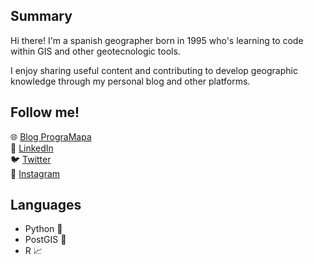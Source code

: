 ## Summary

Hi there! I'm a spanish geographer born in 1995 who's learning to code within GIS 
and other geotecnologic tools.

I enjoy sharing useful content and contributing to develop geographic knowledge through 
my personal blog and other platforms.

## Follow me!
🌐 <a href="https://programapa.wordpress.com/">Blog PrograMapa</a><br>
💼 <a href="https://www.linkedin.com/in/robertojl/">LinkedIn</a><br>
🐦 <a href="https://twitter.com/progra_mapa">Twitter</a><br>
📸 <a href="https://www.instagram.com/progra_mapa/">Instagram</a><br>

## Languages 
- Python 🐍 
- PostGIS 🐘 
- R 📈 
